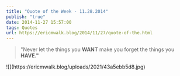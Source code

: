 ```yaml
---
title: "Quote of the Week - 11.28.2014"
publish: "true"
date: 2014-11-27 15:57:00
tags: Quotes
url: https://ericmwalk.blog/2014/11/27/quote-of-the.html
---
```


<blockquote>"Never let the things you <strong>WANT</strong> make you forget the things you <strong>HAVE."</strong></blockquote>
![](https://ericmwalk.blog/uploads/2021/43a5ebb5d8.jpg)